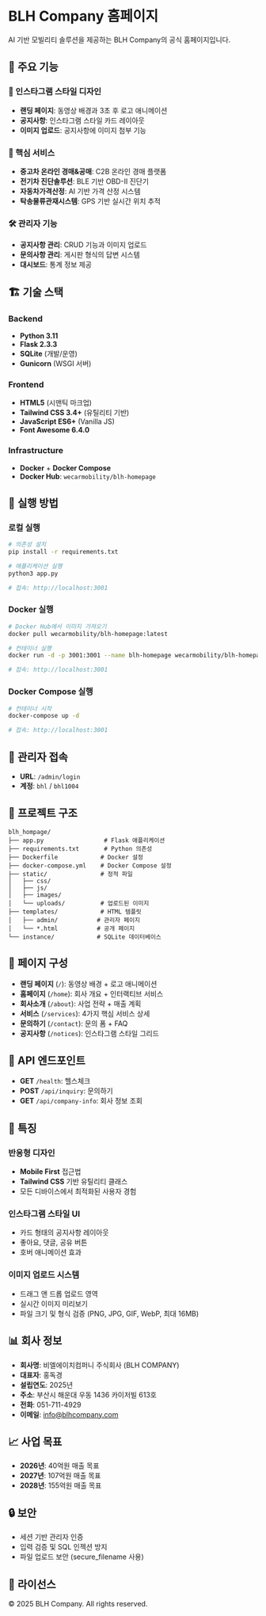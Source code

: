 # BLH Company 홈페이지

AI 기반 모빌리티 솔루션을 제공하는 BLH Company의 공식 홈페이지입니다.

## 🚀 주요 기능

### 📱 인스타그램 스타일 디자인
- **랜딩 페이지**: 동영상 배경과 3초 후 로고 애니메이션
- **공지사항**: 인스타그램 스타일 카드 레이아웃
- **이미지 업로드**: 공지사항에 이미지 첨부 기능

### 🎯 핵심 서비스
- **중고차 온라인 경매&공매**: C2B 온라인 경매 플랫폼
- **전기차 진단솔루션**: BLE 기반 OBD-II 진단기
- **자동차가격산정**: AI 기반 가격 산정 시스템
- **탁송물류관재시스템**: GPS 기반 실시간 위치 추적

### 🛠 관리자 기능
- **공지사항 관리**: CRUD 기능과 이미지 업로드
- **문의사항 관리**: 게시판 형식의 답변 시스템
- **대시보드**: 통계 정보 제공

## 🏗 기술 스택

### Backend
- **Python 3.11**
- **Flask 2.3.3**
- **SQLite** (개발/운영)
- **Gunicorn** (WSGI 서버)

### Frontend
- **HTML5** (시맨틱 마크업)
- **Tailwind CSS 3.4+** (유틸리티 기반)
- **JavaScript ES6+** (Vanilla JS)
- **Font Awesome 6.4.0**

### Infrastructure
- **Docker** + **Docker Compose**
- **Docker Hub**: `wecarmobility/blh-homepage`

## 🚀 실행 방법

### 로컬 실행
```bash
# 의존성 설치
pip install -r requirements.txt

# 애플리케이션 실행
python3 app.py

# 접속: http://localhost:3001
```

### Docker 실행
```bash
# Docker Hub에서 이미지 가져오기
docker pull wecarmobility/blh-homepage:latest

# 컨테이너 실행
docker run -d -p 3001:3001 --name blh-homepage wecarmobility/blh-homepage:latest

# 접속: http://localhost:3001
```

### Docker Compose 실행
```bash
# 컨테이너 시작
docker-compose up -d

# 접속: http://localhost:3001
```

## 🔐 관리자 접속

- **URL**: `/admin/login`
- **계정**: `bhl` / `bhl1004`

## 📁 프로젝트 구조

```
blh_hompage/
├── app.py                 # Flask 애플리케이션
├── requirements.txt       # Python 의존성
├── Dockerfile            # Docker 설정
├── docker-compose.yml    # Docker Compose 설정
├── static/               # 정적 파일
│   ├── css/
│   ├── js/
│   ├── images/
│   └── uploads/          # 업로드된 이미지
├── templates/            # HTML 템플릿
│   ├── admin/           # 관리자 페이지
│   └── *.html           # 공개 페이지
└── instance/            # SQLite 데이터베이스
```

## 🎨 페이지 구성

- **랜딩 페이지** (`/`): 동영상 배경 + 로고 애니메이션
- **홈페이지** (`/home`): 회사 개요 + 인터랙티브 서비스
- **회사소개** (`/about`): 사업 전략 + 매출 계획
- **서비스** (`/services`): 4가지 핵심 서비스 상세
- **문의하기** (`/contact`): 문의 폼 + FAQ
- **공지사항** (`/notices`): 인스타그램 스타일 그리드

## 🔧 API 엔드포인트

- **GET** `/health`: 헬스체크
- **POST** `/api/inquiry`: 문의하기
- **GET** `/api/company-info`: 회사 정보 조회

## 🌟 특징

### 반응형 디자인
- **Mobile First** 접근법
- **Tailwind CSS** 기반 유틸리티 클래스
- 모든 디바이스에서 최적화된 사용자 경험

### 인스타그램 스타일 UI
- 카드 형태의 공지사항 레이아웃
- 좋아요, 댓글, 공유 버튼
- 호버 애니메이션 효과

### 이미지 업로드 시스템
- 드래그 앤 드롭 업로드 영역
- 실시간 이미지 미리보기
- 파일 크기 및 형식 검증 (PNG, JPG, GIF, WebP, 최대 16MB)

## 📊 회사 정보

- **회사명**: 비엘에이치컴퍼니 주식회사 (BLH COMPANY)
- **대표자**: 홍독경
- **설립연도**: 2025년
- **주소**: 부산시 해운대 우동 1436 카이저빌 613호
- **전화**: 051-711-4929
- **이메일**: info@blhcompany.com

## 📈 사업 목표

- **2026년**: 40억원 매출 목표
- **2027년**: 107억원 매출 목표  
- **2028년**: 155억원 매출 목표

## 🔒 보안

- 세션 기반 관리자 인증
- 입력 검증 및 SQL 인젝션 방지
- 파일 업로드 보안 (secure_filename 사용)

## 📄 라이선스

© 2025 BLH Company. All rights reserved.
